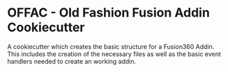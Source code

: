 # OFFAC - Old Fashion Fusion Addin Cookiecutter
A cookiecutter which creates the basic structure for a Fusion360 Addin.
This includes the creation of the necessary files as well as the basic event handlers needed to create an working addin.
